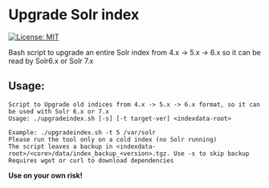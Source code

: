 # Upgrade Solr index
[![License: MIT](https://img.shields.io/badge/License-MIT-yellow.svg)](https://opensource.org/licenses/MIT)

Bash script to upgrade an entire Solr index from 4.x -> 5.x -> 6.x so it can be read by Solr6.x or Solr 7.x

## Usage:

    Script to Upgrade old indices from 4.x -> 5.x -> 6.x format, so it can be used with Solr 6.x or 7.x
    Usage: ./upgradeindex.sh [-s] [-t target-ver] <indexdata-root>
    
    Example: ./upgradeindex.sh -t 5 /var/solr
    Please run the tool only on a cold index (no Solr running)
    The script leaves a backup in <indexdata-root>/<core>/data/index_backup_<version>.tgz. Use -s to skip backup
    Requires wget or curl to download dependencies

**Use on your own risk!**
